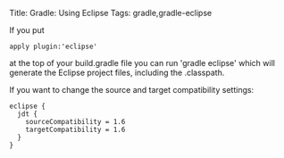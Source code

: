 Title: Gradle: Using Eclipse
Tags: gradle,gradle-eclipse

If you put 

    apply plugin:'eclipse'

at the top of your build.gradle file you can run 'gradle eclipse' which will generate the Eclipse project files, including the .classpath.

If you want to change the source and target compatibility settings:

    eclipse {
      jdt {
        sourceCompatibility = 1.6
        targetCompatibility = 1.6
      }
    }
